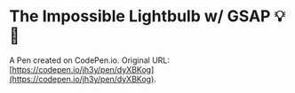 # The Impossible Lightbulb w/ GSAP 💡🐻

A Pen created on CodePen.io. Original URL: [https://codepen.io/jh3y/pen/dyXBKog](https://codepen.io/jh3y/pen/dyXBKog).



